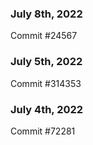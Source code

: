 ### July 8th, 2022

Commit #24567

### July 5th, 2022

Commit #314353


### July 4th, 2022

Commit #72281
